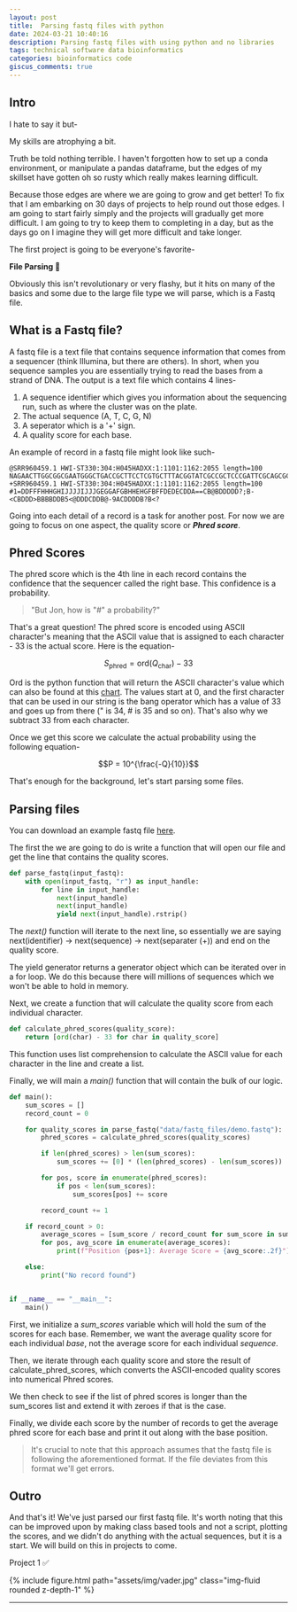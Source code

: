 ```yaml
---
layout: post
title:  Parsing fastq files with python
date: 2024-03-21 10:40:16
description: Parsing fastq files with using python and no libraries
tags: technical software data bioinformatics
categories: bioinformatics code
giscus_comments: true
---
```


## Intro

I hate to say it but-

My skills are atrophying a bit.

Truth be told nothing terrible. I haven't forgotten how to set up a conda environment, or manipulate a pandas dataframe, but the edges of my skillset have gotten oh so rusty which really makes learning difficult.

Because those edges are where we are going to grow and get better! To fix that I am embarking on 30 days of projects to help round out those edges. I am going to start fairly simply and the projects will gradually get more difficult. I am going to try to keep them to completing in a day, but as the days go on I imagine they will get more difficult and take longer.

The first project is going to be everyone's favorite-

**File Parsing 🎉**

Obviously this isn't revolutionary or very flashy, but it hits on many of the basics and some due to the large file type we will parse, which is a Fastq file.

## What is a Fastq file?

A fastq file is a text file that contains sequence information that comes from a sequencer (think Illumina, but there are others). In short, when you sequence samples you are essentially trying to read the bases from a strand of DNA. The output is a text file which contains 4 lines-

1. A sequence identifier which gives you information about the sequencing run, such as where the cluster was on the plate.
2. The actual sequence (A, T, C, G, N)
3. A seperator which is a '+' sign.
4. A quality score for each base.

An example of record in a fastq file might look like such-

```
@SRR960459.1 HWI-ST330:304:H045HADXX:1:1101:1162:2055 length=100
NAGAACTTGGCGGCGAATGGGCTGACCGCTTCCTCGTGCTTTACGGTATCGCCGCTCCCGATTCGCAGCGCATCGCCTTCTATCGCCTTCTTGACGAGTT
+SRR960459.1 HWI-ST330:304:H045HADXX:1:1101:1162:2055 length=100
#1=DDFFFHHHGHIJJJJIJJJGEGGAFGBHHEHGFBFFDEDECDDA==CB@BDDDDD?;B-<CBDDD>BBBBDDB5<@DDDCDDB@-9ACDDDDB?B<?
```

Going into each detail of a record is a task for another post. For now we are going to focus on one aspect, the quality score or ***Phred score***.

## Phred Scores
The phred score which is the 4th line in each record contains the confidence that the sequencer called the right base. This confidence is a probability.

> "But Jon, how is "#" a probability?"

That's a great question! The phred score is encoded using ASCII character's meaning that the ASCII value that is assigned to each character - 33 is the actual score. Here is the equation-

$$S_{\text{phred}} = \text{ord}(Q_{\text{char}}) - 33$$

Ord is the python function that will return the ASCII character's value which can also be found at this [chart](https://www.ascii-code.com/). The values start at 0, and the first character that can be used in our string is the bang operator which has a value of 33 and goes up from there (" is 34, # is 35 and so on). That's also why we subtract 33 from each character.

Once we get this score we calculate the actual probability using the following equation-

$$P = 10^{\frac{-Q}{10}}$$

That's enough for the background, let's start parsing some files.

## Parsing files

You can download an example fastq file [here](https://zenodo.org/records/3736457).

The first the we are going to do is write a function that will open our file and get the line that contains the quality scores.
```python
def parse_fastq(input_fastq):
    with open(input_fastq, "r") as input_handle:
        for line in input_handle:
            next(input_handle)
            next(input_handle)
            yield next(input_handle).rstrip()
```

The *next()* function will iterate to the next line, so essentially we are saying next(identifier) -> next(sequence) -> next(separater (+)) and end on the quality score.

The yield generator returns a generator object which can be iterated over in a for loop. We do this because there will millions of sequences which we won't be able to hold in memory.

Next, we create a function that will calculate the quality score from each individual character.
```python
def calculate_phred_scores(quality_score):
    return [ord(char) - 33 for char in quality_score]
```
This function uses list comprehension to calculate the ASCII value for each character in the line and create a list.

Finally, we will main a *main()* function that will contain the bulk of our logic.

```python
def main():
    sum_scores = []
    record_count = 0

    for quality_scores in parse_fastq("data/fastq_files/demo.fastq"):
        phred_scores = calculate_phred_scores(quality_scores)

        if len(phred_scores) > len(sum_scores):
            sum_scores += [0] * (len(phred_scores) - len(sum_scores))

        for pos, score in enumerate(phred_scores):
            if pos < len(sum_scores):
                sum_scores[pos] += score

        record_count += 1

    if record_count > 0:
        average_scores = [sum_score / record_count for sum_score in sum_scores]
        for pos, avg_score in enumerate(average_scores):
            print(f"Position {pos+1}: Average Score = {avg_score:.2f}")

    else:
        print("No record found")


if __name__ == "__main__":
    main()
```

First, we initialize a *sum_scores* variable which will hold the sum of the scores for each base. Remember, we want the average quality score for each individual *base*, not the average score for each individual *sequence*.

Then, we iterate through each quality score and store the result of calculate_phred_scores, which converts the ASCII-encoded quality scores into numerical Phred scores.

We then check to see if the list of phred scores is longer than the sum_scores list and extend it with zeroes if that is the case.

Finally, we divide each score by the number of records to get the average phred score for each base and print it out along with the base position.

> It's crucial to note that this approach assumes that the fastq file is following the aforementioned format. If the file deviates from this format we'll get errors.

## Outro

And that's it! We've just parsed our first fastq file. It's worth noting that this can be improved upon by making class based tools and not a script, plotting the scores, and we didn't do anything with the actual sequences, but it is a start. We will build on this in projects to come.

Project 1 ✅

<div class="row mt-3">
    <div class="col-sm mt-3 mt-md-0">
        {% include figure.html path="assets/img/vader.jpg" class="img-fluid rounded z-depth-1" %}
    </div>
</div>

<script type="text/javascript" src="https://cdnjs.buymeacoffee.com/1.0.0/button.prod.min.js" data-name="bmc-button" data-slug="jdickinson" data-color="#5F7FFF" data-emoji=""  data-font="Lato" data-text="Buy me a coffee" data-outline-color="#000000" data-font-color="#ffffff" data-coffee-color="#FFDD00" ></script>

<hr>
